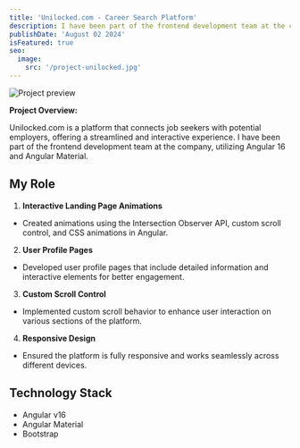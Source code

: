 ```yaml
---
title: 'Unilocked.com - Career Search Platform'
description: I have been part of the frontend development team at the company, utilizing Angular 16 and Angular Material.
publishDate: 'August 02 2024'
isFeatured: true
seo:
  image:
    src: '/project-unilocked.jpg'
---
```


![Project preview](/unilocked.gif)

**Project Overview:**

Unilocked.com is a platform that connects job seekers with potential employers, offering a streamlined and interactive experience. I have been part of the frontend development team at the company, utilizing Angular 16 and Angular Material.

## My Role

1. **Interactive Landing Page Animations**

- Created animations using the Intersection Observer API, custom scroll control, and CSS animations in Angular.

2. **User Profile Pages**

- Developed user profile pages that include detailed information and interactive elements for better engagement.

3. **Custom Scroll Control**

- Implemented custom scroll behavior to enhance user interaction on various sections of the platform.

4. **Responsive Design**

- Ensured the platform is fully responsive and works seamlessly across different devices.

## Technology Stack

- Angular v16
- Angular Material
- Bootstrap
